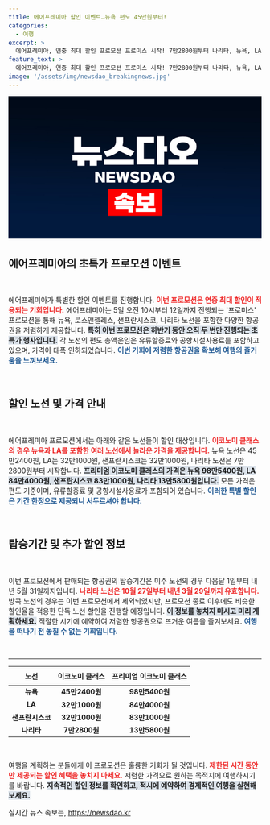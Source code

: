 ```yaml
---
title: 에어프레미아 할인 이벤트…뉴욕 편도 45만원부터!
categories:
  - 여행
excerpt: >
  에어프레미아, 연중 최대 할인 프로모션 프로미스 시작! 7만2800원부터 나리타, 뉴욕, LA까지 초특가 항공권을 놓치지 마세요! 클릭해서 더 많은 정보를 확인해보세요!
feature_text: >
  에어프레미아, 연중 최대 할인 프로모션 프로미스 시작! 7만2800원부터 나리타, 뉴욕, LA까지 초특가 항공권을 놓치지 마세요! 클릭해서 더 많은 정보를 확인해보세요!
image: '/assets/img/newsdao_breakingnews.jpg'
---
```


<p><img src="/assets/img/newsdao_breakingnews.jpg" alt="ranknews 속보" /></p>

<h2 data-ke-size="size26">에어프레미아의 초특가 프로모션 이벤트</h2>

<p data-ke-size="size16">&nbsp;</p>

<p>에어프레미아가 특별한 할인 이벤트를 진행합니다. <b><span style="color: #ee2323;">이번 프로모션은 연중 최대 할인이 적용되는 기회입니다.</span></b> 에어프레미아는 5일 오전 10시부터 12일까지 진행되는 '프로미스' 프로모션을 통해 뉴욕, 로스앤젤레스, 샌프란시스코, 나리타 노선을 포함한 다양한 항공권을 저렴하게 제공합니다. <b><span style="background-color: #21538527;">특히 이번 프로모션은 하반기 동안 오직 두 번만 진행되는 초특가 행사입니다.</span></b> 각 노선의 편도 총액운임은 유류할증료와 공항시설사용료를 포함하고 있으며, 가격이 대폭 인하되었습니다. <b><span style="color: #1a5490;">이번 기회에 저렴한 항공권을 확보해 여행의 즐거움을 느껴보세요.</span></b></p>

<p data-ke-size="size16">&nbsp;</p>

<h2 data-ke-size="size26">할인 노선 및 가격 안내</h2>

<p data-ke-size="size16">&nbsp;</p>

<p>에어프레미아 프로모션에서는 아래와 같은 노선들이 할인 대상입니다. <b><span style="color: #ee2323;">이코노미 클래스의 경우 뉴욕과 LA를 포함한 여러 노선에서 놀라운 가격을 제공합니다.</span></b> 뉴욕 노선은 45만2400원, LA는 32만1000원, 샌프란시스코는 32만1000원, 나리타 노선은 7만2800원부터 시작합니다. <b><span style="background-color: #21538527;">프리미엄 이코노미 클래스의 가격은 뉴욕 98만5400원, LA 84만4000원, 샌프란시스코 83만1000원, 나리타 13만5800원입니다.</span></b> 모든 가격은 편도 기준이며, 유류할증료 및 공항시설사용료가 포함되어 있습니다. <b><span style="color: #1a5490;">이러한 특별 할인은 기간 한정으로 제공되니 서두르셔야 합니다.</span></b></p>

<p data-ke-size="size16">&nbsp;</p>

<h2 data-ke-size="size26">탑승기간 및 추가 할인 정보</h2>

<p data-ke-size="size16">&nbsp;</p>

<p>이번 프로모션에서 판매되는 항공권의 탑승기간은 미주 노선의 경우 다음달 1일부터 내년 5월 31일까지입니다. <b><span style="color: #ee2323;">나리타 노선은 10월 27일부터 내년 3월 29일까지 유효합니다.</span></b> 방콕 노선의 경우는 이번 프로모션에서 제외되었지만, 프로모션 종료 이후에도 비슷한 할인율을 적용한 단독 노선 할인을 진행할 예정입니다. <b><span style="background-color: #21538527;">이 정보를 놓치지 마시고 미리 계획하세요.</span></b> 적절한 시기에 예약하여 저렴한 항공권으로 뜨거운 여름을 즐겨보세요. <b><span style="color: #1a5490;">여행을 떠나기 전 놓칠 수 없는 기회입니다.</span></b></p>

<p data-ke-size="size16">&nbsp;</p>

<hr>

<table style="width: 100%; border-collapse: collapse;">
   <thead>
      <tr>
         <th style="text-align: center; height: 30px;"><b>노선</b></th>
         <th style="text-align: center; height: 30px;"><b>이코노미 클래스</b></th>
         <th style="text-align: center; height: 30px;"><b>프리미엄 이코노미 클래스</b></th>
      </tr>
   </thead>
   <tbody>
      <tr>
         <td style="text-align: center; height: 17px;"><b>뉴욕</b></td>
         <td style="text-align: center; height: 17px;"><b>45만2400원</b></td>
         <td style="text-align: center; height: 17px;"><b>98만5400원</b></td>
      </tr>
      <tr>
         <td style="text-align: center; height: 17px;"><b>LA</b></td>
         <td style="text-align: center; height: 17px;"><b>32만1000원</b></td>
         <td style="text-align: center; height: 17px;"><b>84만4000원</b></td>
      </tr>
      <tr>
         <td style="text-align: center; height: 17px;"><b>샌프란시스코</b></td>
         <td style="text-align: center; height: 17px;"><b>32만1000원</b></td>
         <td style="text-align: center; height: 17px;"><b>83만1000원</b></td>
      </tr>
      <tr>
         <td style="text-align: center; height: 17px;"><b>나리타</b></td>
         <td style="text-align: center; height: 17px;"><b>7만2800원</b></td>
         <td style="text-align: center; height: 17px;"><b>13만5800원</b></td>
      </tr>
   </tbody>
</table>

<p data-ke-size="size16">&nbsp;</p> 

<p>여행을 계획하는 분들에게 이 프로모션은 훌륭한 기회가 될 것입니다. <b><span style="color: #ee2323;">제한된 시간 동안만 제공되는 할인 혜택을 놓치지 마세요.</span></b> 저렴한 가격으로 원하는 목적지에 여행하시기를 바랍니다. <b><span style="background-color: #21538527;">지속적인 할인 정보를 확인하고, 적시에 예약하여 경제적인 여행을 실현해보세요.</span></b></p>
실시간 뉴스 속보는, <a href="https://newsdao.kr" rel="dofollow">https://newsdao.kr</a>



